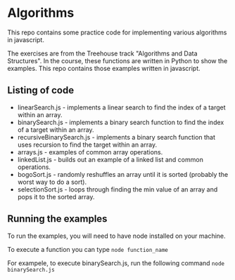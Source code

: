 # Algorithms

This repo contains some practice code for implementing various algorithms in javascript.

The exercises are from the Treehouse track "Algorithms and Data Structures".  In the course, these functions are written in Python to show the
examples.  This repo contains those examples written in javascript.

## Listing of code

* linearSearch.js - implements a linear search to find the index of a target within an array.
* binarySearch.js - implements a binary search function to find the index of a target within an array.
* recursiveBinarySearch.js - implements a binary search function that uses recursion to find the target within an array.
* arrays.js - examples of common array operations.
* linkedList.js - builds out an example of a linked list and common operations.
* bogoSort.js - randomly reshuffles an array until it is sorted (probably the worst way to do a sort).
* selectionSort.js - loops through finding the min value of an array and pops it to the sorted array.

## Running the examples

To run the examples, you will need to have node installed on your machine.

To execute a function you can type
`node function_name`

For exampele, to execute binarySearch.js, run the following command
`node binarySearch.js`